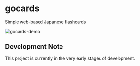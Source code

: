 # gocards

Simple web-based Japanese flashcards

![gocards-demo](https://github.com/user-attachments/assets/a7bdcf69-b4a1-40bd-8994-34e454ab9c17)

## Development Note

This project is currently in the very early stages of development.
